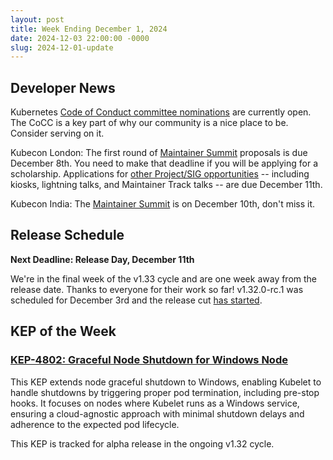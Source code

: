 ```yaml
---
layout: post
title: Week Ending December 1, 2024
date: 2024-12-03 22:00:00 -0000
slug: 2024-12-01-update
---
```


## Developer News

Kubernetes [Code of Conduct committee nominations](https://groups.google.com/a/kubernetes.io/g/dev/c/5hiqk29yDOw) are currently open.  The CoCC is a key part of why our community is a nice place to be.  Consider serving on it.

Kubecon London: The first round of [Maintainer Summit](https://events.linuxfoundation.org/kubecon-cloudnativecon-europe/features-add-ons/maintainer-summit/#call-for-proposals) proposals is due December 8th.  You need to make that deadline if you will be applying for a scholarship.  Applications for [other Project/SIG opportunities](https://events.linuxfoundation.org/kubecon-cloudnativecon-europe/features-add-ons/project-opportunities/#description-of-opportunities) -- including kiosks, lightning talks, and Maintainer Track talks -- are due December 11th.

Kubecon India: The [Maintainer Summit](https://events.linuxfoundation.org/kubecon-cloudnativecon-india/program/maintainer-summit/) is on December 10th, don't miss it.

## Release Schedule

**Next Deadline: Release Day, December 11th**

We're in the final week of the v1.33 cycle and are one week away from the release date. Thanks to everyone for their work so far! v1.32.0-rc.1 was scheduled for December 3rd and the release cut [has started](https://kubernetes.slack.com/archives/CJH2GBF7Y/p1733241685058219).

## KEP of the Week

### [KEP-4802: Graceful Node Shutdown for Windows Node](https://github.com/kubernetes/enhancements/issues/4802)

This KEP extends node graceful shutdown to Windows, enabling Kubelet to handle shutdowns by triggering proper pod termination, including pre-stop hooks. It focuses on nodes where Kubelet runs as a Windows service, ensuring a cloud-agnostic approach with minimal shutdown delays and adherence to the expected pod lifecycle.

This KEP is tracked for alpha release in the ongoing v1.32 cycle.
